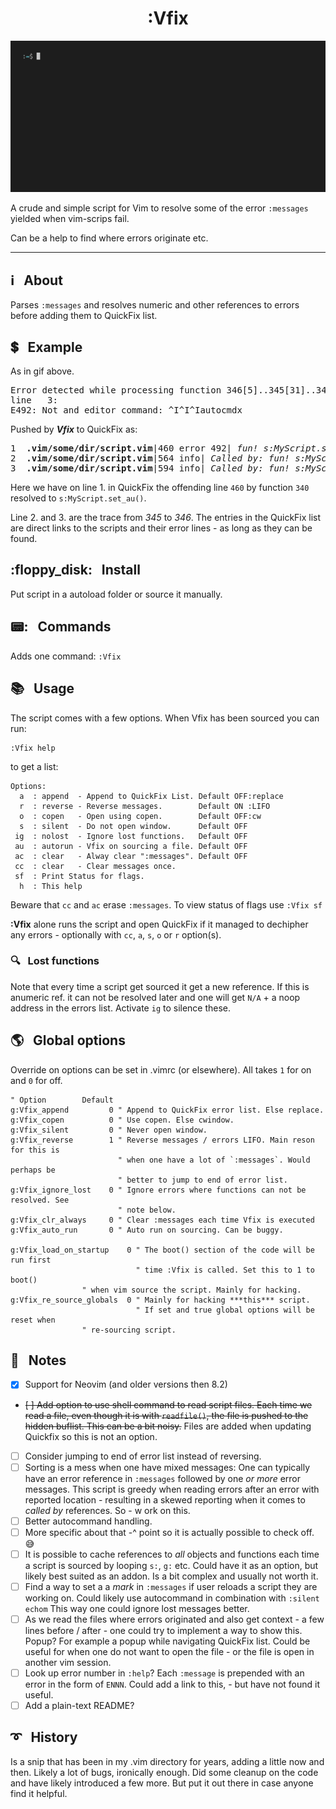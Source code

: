 <h1 align="center">:Vfix</h1>

<p align="center">
  <img width="600"
       alt=":Vfix in action preview"
       src="https://raw.githubusercontent.com/Termplexed/res/master/gif/Vfix.gif">
</p>

A crude and simple script for Vim to resolve some of the error `:messages` yielded when vim-scrips fail.

Can be a help to find where errors originate etc.

---

## :information_source:&nbsp;&nbsp;&nbsp;About

Parses `:messages` and resolves numeric and other references to errors before adding them to QuickFix list.

##  :heavy_dollar_sign:&nbsp;&nbsp;&nbsp;Example

As in gif above.

<pre>
Error detected while processing function 346[5]..345[31]..340:
line   3:
E492: Not and editor command: ^I^I^Iautocmdx
</pre>
Pushed by ***Vfix*** to QuickFix as:
<pre>
1  <b>.vim/some/dir/script.vim</b>|460 error 492|<i> fun! s:MyScript.set_au(): Not an editor command:   autocmdx</i>
2  <b>.vim/some/dir/script.vim</b>|564 info|<i> Called by: fun! s:MyScript.go_active(a, b)</i>
3  <b>.vim/some/dir/script.vim</b>|594 info|<i> Called by: fun! s:MyScript.interpret_cmd(...)</i>
</pre>
Here we have on line 1. in QuickFix the offending line `460` by function `340` resolved to `s:MyScript.set_au()`.

Line 2. and 3. are the trace from *345* to *346*. The entries in the QuickFix list are direct links to the scripts and their error lines - as long as they can be found.

<h2>:floppy_disk:&nbsp;&nbsp;&nbsp;Install</h2>

Put script in a autoload folder or source it manually.

## :pager::&nbsp;&nbsp;&nbsp;Commands

Adds one command: `:Vfix`

## :books:&nbsp;&nbsp;&nbsp;Usage

The script comes with a few options. When Vfix has been sourced you can run:

```vim
:Vfix help
```

to get a list:
```wasm
Options:
  a  : append  - Append to QuickFix List. Default OFF:replace
  r  : reverse - Reverse messages.        Default ON :LIFO
  o  : copen   - Open using copen.        Default OFF:cw
  s  : silent  - Do not open window.      Default OFF
 ig  : nolost  - Ignore lost functions.   Default OFF
 au  : autorun - Vfix on sourcing a file. Default OFF
 ac  : clear   - Alway clear ":messages". Default OFF
 cc  : clear   - Clear messages once.
 sf  : Print Status for flags.
  h  : This help
```

Beware that `cc` and `ac` erase `:messages`. To view status of flags use `:Vfix sf`

**:Vfix** alone runs the script and open QuickFix if it managed to dechipher any errors - optionally with `cc`, `a`, `s`, `o` or `r` option(s).

###  :mag:&nbsp;&nbsp;&nbsp;Lost functions

Note that every time a script get sourced it get a new reference. If this is anumeric ref. it can not be resolved later and one will get `N/A` + a noop address in the errors list. Activate `ig` to silence these.

##  :earth_americas:&nbsp;&nbsp;&nbsp;Global options

Override on options can be set in .vimrc (or elsewhere). All takes `1` for on and `0` for off.
```vim
" Option        Default
g:Vfix_append         0 " Append to QuickFix error list. Else replace.
g:Vfix_copen          0 " Use copen. Else cwindow.
g:Vfix_silent         0 " Never open window.
g:Vfix_reverse        1 " Reverse messages / errors LIFO. Main reson for this is
                        " when one have a lot of `:messages`. Would perhaps be
                        " better to jump to end of error list.
g:Vfix_ignore_lost    0 " Ignore errors where functions can not be resolved. See
                        " note below.
g:Vfix_clr_always     0 " Clear :messages each time Vfix is executed
g:Vfix_auto_run       0 " Auto run on sourcing. Can be buggy.

g:Vfix_load_on_startup    0 " The boot() section of the code will be run first
                            " time :Vfix is called. Set this to 1 to boot()
			    " when vim source the script. Mainly for hacking.
g:Vfix_re_source_globals  0 " Mainly for hacking ***this*** script.
                            " If set and true global options will be reset when
			    " re-sourcing script.
```
##  :mega:&nbsp;&nbsp;&nbsp;Notes

- [x] Support for Neovim (and older versions then 8.2)
- ~~[ ] Add option to use shell command to read script files. Each time we read a
file, even though it is with `readfile()`, the file is pushed to the hidden
buflist. This can be a bit noisy.~~ Files are added when updating Quickfix so
this is not an option.
- [ ] Consider jumping to end of error list instead of reversing.
- [ ] Sorting is a mess when one have mixed messages: One can typically have an
error reference in `:messages` followed by one *or more*  error messages. This
script is greedy when reading errors after an error with reported location -
resulting in a skewed reporting when it comes to *called by* references. So - w
ork on this.
- [ ] Better autocommand handling.
- [ ] More specific about that -^ point so it is actually possible to check off.
:sweat_smile:
- [ ] It is possible to cache references to *all* objects and functions each
time a script is sourced by looping `s:`, `g:` etc. Could have it as an option,
but likely best suited as an addon. Is a bit complex and usually not worth it.
- [ ] Find a way to set a a *mark* in `:messages` if user reloads a script they
are working on. Could likely use autocommand in combination with `:silent echom`
This way one could ignore lost messages better.
- [ ] As we read the files where errors originated and also get context - a few
lines before / after - one could try to implement a way to show this. Popup?
For example a popup while navigating QuickFix list. Could be useful for when one
do not want to open the file - or the file is open in another vim session.
- [ ] Look up error number in `:help`? Each `:message` is prepended with an error
in the form of `ENNN`. Could add a link to this, - but have not found it useful.
- [ ] Add a plain-text README?

##  :curly_loop:&nbsp;&nbsp;&nbsp;History

Is a snip that has been in my .vim directory for years, adding a little now and then. Likely a lot of bugs, ironically enough. Did some cleanup on the code and have likely introduced a few more. But put it out there in case anyone find it helpful.
